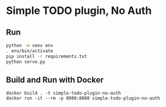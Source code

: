 # Simple TODO plugin, No Auth

## Run
```bash
python -m venv env
. env/bin/activate
pip install -r requirements.txt
python serve.py
```

## Build and Run with Docker
```shell
docker build . -t simple-todo-plugin-no-auth
docker run -it --rm -p 8080:8080 simple-todo-plugin-no-auth
```
